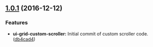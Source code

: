 <a name="1.0.1"></a>
## [1.0.1](https://github.com/mportuga/ui-grid-custom-scroller/compare/db4cad4...v1.0.1) (2016-12-12)


### Features

* **ui-grid-custom-scroller:** Initial commit of custom scroller code. ([db4cad4](https://github.com/mportuga/ui-grid-custom-scroller/commit/db4cad4))



